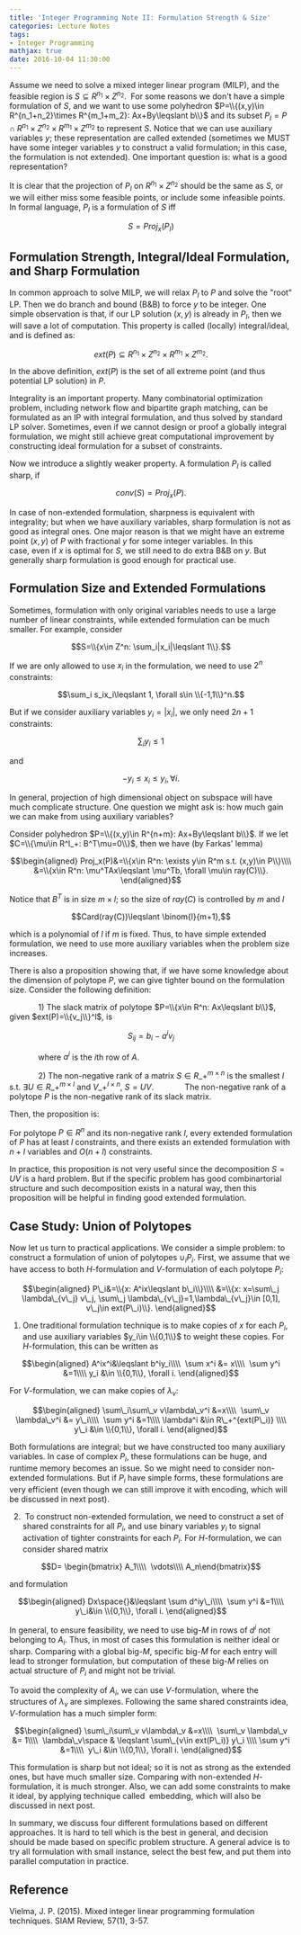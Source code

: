 ```yaml
---
title: 'Integer Programming Note II: Formulation Strength & Size'
categories: Lecture Notes
tags:
- Integer Programming
mathjax: true
date: 2016-10-04 11:30:00
---
```


Assume we need to solve a mixed integer linear program (MILP), and the feasible region is $S\subseteq R^{n_1}\times Z^{n_2}$.  For some reasons we don't have a simple formulation of $S$, and we want to use some polyhedron $P=\\{(x,y)\in R^{n_1+n_2}\times R^{m_1+m_2}: Ax+By\leqslant b\\}$ and its subset $P_I=P\cap R^{n_1}\times Z^{n_2}\times R^{m_1}\times Z^{m_2}$ to represent $S$. Notice that we can use auxiliary variables $y$; these representation are called extended (sometimes we MUST have some integer variables $y$ to construct a valid formulation; in this case, the formulation is not extended). One important question is: what is a good representation?

<!--more-->

It is clear that the projection of $P_I$ on $R^{n_1}\times Z^{n_2}$ should be the same as $S$, or we will either miss some feasible points, or include some infeasible points. In formal language, $P_I$ is a formulation of $S$ iff

$$S=Proj_x(P_I)$$

## Formulation Strength, Integral/Ideal Formulation, and Sharp Formulation

In common approach to solve MILP, we will relax $P_I$ to $P$ and solve the "root" LP. Then we do branch and bound (B&B) to force $y$ to be integer. One simple observation is that, if our LP solution $(x,y)$ is already in $P_I$, then we will save a lot of computation. This property is called (locally) integral/ideal, and is defined as:

$$ext(P)\subseteq R^{n_1}\times Z^{n_2}\times R^{m_1}\times Z^{m_2}.$$

In the above definition, $ext(P)$ is the set of all extreme point (and thus potential LP solution) in $P$.

Integrality is an important property. Many combinatorial optimization problem, including network flow and bipartite graph matching, can be formulated as an IP with integral formulation, and thus solved by standard LP solver. Sometimes, even if we cannot design or proof a globally integral formulation, we might still achieve great computational improvement by constructing ideal formulation for a subset of constraints.

Now we introduce a slightly weaker property. A formulation $P_I$ is called sharp, if

$$conv(S)=Proj_x(P).$$

In case of non-extended formulation, sharpness is equivalent with integrality; but when we have auxiliary variables, sharp formulation is not as good as integral ones. One major reason is that we might have an extreme point $(x,y)$ of $P$ with fractional $y$ for some integer variables. In this case, even if $x$ is optimal for $S$, we still need to do extra B&B on $y$. But generally sharp formulation is good enough for practical use.

## Formulation Size and Extended Formulations

Sometimes, formulation with only original variables needs to use a large number of linear constraints, while extended formulation can be much smaller. For example, consider

$$S=\\{x\in Z^n: \sum_i|x_i|\leqslant 1\\}.$$

If we are only allowed to use $x_i$ in the formulation, we need to use $2^n$ constraints:

$$\sum_i s_ix_i\leqslant 1, \forall s\in \\{-1,1\\}^n.$$

But if we consider auxiliary variables $y_i=|x_i|$, we only need $2n+1$ constraints:

$$\sum_i y_i\leqslant 1$$

and

$$-y_i\leqslant x_i\leqslant y_i, \forall i.$$

In general, projection of high dimensional object on subspace will have much complicate structure. One question we might ask is: how much gain we can make from using auxiliary variables?

Consider polyhedron $P=\\{(x,y)\in R^{n+m}: Ax+By\leqslant b\\}$. If we let $C=\\{\mu\in R^l_+: B^T\mu=0\\}$, then we have (by Farkas' lemma)

$$\begin{aligned} Proj_x(P)&=\\{x\in R^n: \exists y\in R^m s.t. (x,y)\in P\\}\\\\ &=\\{x\in R^n: \mu^TAx\leqslant \mu^Tb, \forall \mu\in ray(C)\\}. \end{aligned}$$

Notice that $B^T$ is in size $m\times l$; so the size of $ray(C)$ is controlled by $m$ and $l$

$$Card(ray(C))\leqslant \binom{l}{m+1},$$

which is a polynomial of $l$ if $m$ is fixed. Thus, to have simple extended formulation, we need to use more auxiliary variables when the problem size increases.

There is also a proposition showing that, if we have some knowledge about the dimension of polytope $P$, we can give tighter bound on the formulation size. Consider the following definition:

&nbsp;&nbsp;&nbsp;&nbsp;&nbsp;&nbsp;&nbsp;&nbsp;&nbsp;&nbsp;&nbsp;&nbsp;&nbsp;1) The slack matrix of polytope $P=\\{x\in R^n: Ax\leqslant b\\}$, given $ext(P)=\\{v_j\\}^l$, is

$$S_{ij}=b_i-a^iv_j$$

&nbsp;&nbsp;&nbsp;&nbsp;&nbsp;&nbsp;&nbsp;&nbsp;&nbsp;&nbsp;&nbsp;&nbsp;&nbsp;where $a^i$ is the $i$th row of $A$.

&nbsp;&nbsp;&nbsp;&nbsp;&nbsp;&nbsp;&nbsp;&nbsp;&nbsp;&nbsp;&nbsp;&nbsp;&nbsp;2) The non-negative rank of a matrix $S\in R\_+^{m\times n}$ is the smallest $l$ s.t. $\exists U\in R\_+^{m\times l}$ and $V\_+^{l\times n}$, $S=UV$. &nbsp;&nbsp;&nbsp;&nbsp;&nbsp;&nbsp;&nbsp;&nbsp;&nbsp;&nbsp;&nbsp;&nbsp;&nbsp;The non-negative rank of a polytope $P$ is the non-negative rank of its slack matrix.

Then, the proposition is:

For polytope $P\in R^n$ and its non-negative rank $l$, every extended formulation of $P$ has at least $l$ constraints, and there exists an extended formulation with $n+l$ variables and $O(n+l)$ constraints.

In practice, this proposition is not very useful since the decomposition $S=UV$ is a hard problem. But if the specific problem has good combinartorial structure and such decomposition exists in a natural way, then this proposition will be helpful in finding good extended formulation.

## Case Study: Union of Polytopes

Now let us turn to practical applications. We consider a simple problem: to construct a formulation of union of polytopes $\cup_i P_i$. First, we assume that we have access to both $H$-formulation and $V$-formulation of each polytope $P_i$:

$$\begin{aligned} P\_i&=\\{x: A^ix\leqslant b\_i\\}\\\\ &=\\{x: x=\sum\_j \lambda\_{v\_j} v\_j, \sum\_j \lambda\_{v\_j}=1,\lambda\_{v\_j}\in [0,1], v\_j\in ext(P\_i)\\}. \end{aligned}$$

1) One traditional formulation technique is to make copies of $x$ for each $P_i$, and use auxiliary variables $y_i\in \\{0,1\\}$ to weight these copies. For $H$-formulation, this can be written as

$$\begin{aligned} A^ix^i&\leqslant b^iy_i\\\\  \sum x^i &= x\\\\  \sum y^i &=1\\\\ y_i &\in \\{0,1\\}, \forall i. \end{aligned}$$

For $V$-formulation, we can make copies of $\lambda_v$:

$$\begin{aligned} \sum\_i\sum\_v v\lambda\_v^i &=x\\\\  \sum\_v \lambda\_v^i &= y\_i\\\\  \sum y^i &=1\\\\ \lambda^i &\in R\_+^{ext(P\_i)} \\\\ y\_i &\in \\{0,1\\}, \forall i. \end{aligned}$$

Both formulations are integral; but we have constructed too many auxiliary variables. In case of complex $P_i$, these formulations can be huge, and runtime memory becomes an issue. So we might need to consider non-extended formulations. But if $P_i$ have simple forms, these formulations are very efficient (even though we can still improve it with encoding, which will be discussed in next post).

2)  To construct non-extended formulation, we need to construct a set of shared constraints for all $P_i$, and use binary variables $y_i$ to signal activation of tighter constraints for each $P_i$. For $H$-formulation, we can consider shared matrix

$$D= \begin{bmatrix} A_1\\\\  \vdots\\\\ A_n\end{bmatrix}$$

and formulation

$$\begin{aligned} Dx\space{}&\leqslant \sum d^iy\_i\\\\  \sum y^i &=1\\\\ y\_i&\in \\{0,1\\}, \forall i. \end{aligned}$$

In general, to ensure feasibility, we need to use big-$M$ in rows of $d^i$ not belonging to $A_i$. Thus, in most of cases this formulation is neither ideal or sharp. Comparing with a global big-$M$, specific big-$M$ for each entry will lead to stronger formulation, but computation of these big-$M$ relies on actual structure of $P_i$ and might not be trivial.

To avoid the complexity of $A_i$, we can use $V$-formulation, where the structures of $\lambda_v$ are simplexes. Following the same shared constraints idea, $V$-formulation has a much simpler form:

$$\begin{aligned} \sum\_i\sum\_v v\lambda\_v &=x\\\\  \sum\_v \lambda\_v &= 1\\\\  \lambda\_v\space & \leqslant \sum\_{v\in ext(P\_i)} y\_i \\\\ \sum y^i &=1\\\\  y\_i &\in \\{0,1\\}, \forall i. \end{aligned}$$

This formulation is sharp but not ideal; so it is not as strong as the extended ones, but have much smaller size. Comparing with non-extended $H$-formulation, it is much stronger. Also, we can add some constraints to make it ideal, by applying technique called  embedding, which will also be discussed in next post.

In summary, we discuss four different formulations based on different approaches. It is hard to tell which is the best in general, and decision should be made based on specific problem structure. A general advice is to try all formulation with small instance, select the best few, and put them into parallel computation in practice.

## Reference

Vielma, J. P. (2015). Mixed integer linear programming formulation techniques. SIAM Review, 57(1), 3-57.
